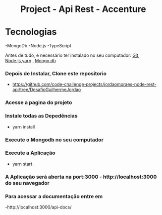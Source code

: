 <h1 align="center">
    Project - Api Rest  - Accenture
</h1>

# Tecnologias
-MongoDb
-Node.js
-TypeScript


Antes de tudo, é necessário ter instalado no seu computador:
[Git](https://git-scm.com), [Node.js](https://nodejs.org/en/),[yarn](https://classic.yarnpkg.com/en/docs/install/#windows-stable) , [Mongo.db](https://www.mongodb.com/)

### Depois de Instalar, Clone este repositorio
- https://github.com/code-challenge-projects/jordaomoraes-node-rest-api/tree/DesafioGuilhermeJordao
### Acesse a pagina do projeto
### Instale todas as Depedências
- yarn install
### Execute o Mongodb no seu computador

### Execute a Aplicação
- yarn start
### A Aplicação será aberta na port:3000 - http://localhost:3000 do seu navegador

### Para acessar a documentação entre em
-http://localhost:3000/api-docs/




